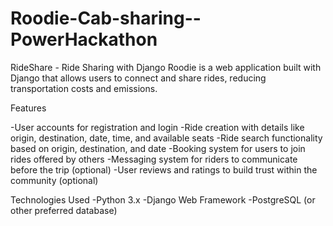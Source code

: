 # Roodie-Cab-sharing--PowerHackathon
RideShare - Ride Sharing with Django
Roodie is a web application built with Django that allows users to connect and share rides, reducing transportation costs and emissions.

Features

-User accounts for registration and login
-Ride creation with details like origin, destination, date, time, and available seats
-Ride search functionality based on origin, destination, and date
-Booking system for users to join rides offered by others
-Messaging system for riders to communicate before the trip (optional)
-User reviews and ratings to build trust within the community (optional)

Technologies Used
-Python 3.x
-Django Web Framework
-PostgreSQL (or other preferred database)
